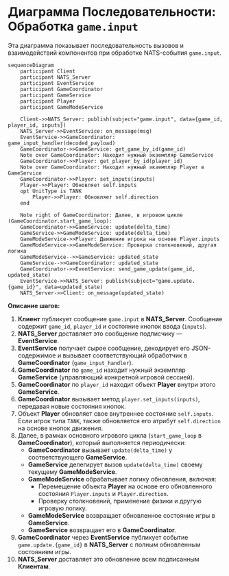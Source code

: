 # Диаграмма Последовательности: Обработка `game.input`

Эта диаграмма показывает последовательность вызовов и взаимодействий компонентов при обработке NATS-события `game.input`.

```mermaid
sequenceDiagram
    participant Client
    participant NATS_Server
    participant EventService
    participant GameCoordinator
    participant GameService
    participant Player
    participant GameModeService

    Client->>NATS_Server: publish(subject="game.input", data={game_id, player_id, inputs})
    NATS_Server->>EventService: on_message(msg)
    EventService->>GameCoordinator: game_input_handler(decoded_payload)
    GameCoordinator->>GameService: get_game_by_id(game_id)
    Note over GameCoordinator: Находит нужный экземпляр GameService
    GameCoordinator->>Player: get_player_by_id(player_id)
    Note over GameCoordinator: Находит нужный экземпляр Player в GameService
    GameCoordinator->>Player: set_inputs(inputs)
    Player->>Player: Обновляет self.inputs
    opt UnitType is TANK
        Player->>Player: Обновляет self.direction
    end
    
    Note right of GameCoordinator: Далее, в игровом цикле (GameCoordinator.start_game_loop):
    GameCoordinator->>GameService: update(delta_time)
    GameService->>GameModeService: update(delta_time)
    GameModeService->>Player: Движение игрока на основе Player.inputs
    GameModeService->>GameModeService: Проверка столкновений, другая логика
    GameModeService-->>GameService: updated_state
    GameService-->>GameCoordinator: updated_state
    GameCoordinator->>EventService: send_game_update(game_id, updated_state)
    EventService->>NATS_Server: publish(subject="game.update.{game_id}", data=updated_state)
    NATS_Server->>Client: on_message(updated_state)

```

**Описание шагов:**

1.  **Клиент** публикует сообщение `game.input` в **NATS_Server**. Сообщение содержит `game_id`, `player_id` и состояние кнопок ввода (`inputs`).
2.  **NATS_Server** доставляет это сообщение подписчику — **EventService**.
3.  **EventService** получает сырое сообщение, декодирует его JSON-содержимое и вызывает соответствующий обработчик в **GameCoordinator** (`game_input_handler`).
4.  **GameCoordinator** по `game_id` находит нужный экземпляр **GameService** (управляющий конкретной игровой сессией).
5.  **GameCoordinator** по `player_id` находит объект **Player** внутри этого **GameService**.
6.  **GameCoordinator** вызывает метод `player.set_inputs(inputs)`, передавая новые состояния кнопок.
7.  Объект **Player** обновляет свое внутреннее состояние `self.inputs`. Если игрок типа `TANK`, также обновляется его атрибут `self.direction` на основе кнопок движения.
8.  Далее, в рамках основного игрового цикла (`start_game_loop` в **GameCoordinator**), который выполняется периодически:
    -   **GameCoordinator** вызывает `update(delta_time)` у соответствующего **GameService**.
    -   **GameService** делегирует вызов `update(delta_time)` своему текущему **GameModeService**.
    -   **GameModeService** обрабатывает логику обновления, включая:
        -   Перемещение объекта **Player** на основе его обновленного состояния `Player.inputs` и `Player.direction`.
        -   Проверку столкновений, применение физики и другую игровую логику.
    -   **GameModeService** возвращает обновленное состояние игры в **GameService**.
    -   **GameService** возвращает его в **GameCoordinator**.
9.  **GameCoordinator** через **EventService** публикует событие `game.update.{game_id}` в **NATS_Server** с полным обновленным состоянием игры.
10. **NATS_Server** доставляет это обновление всем подписанным **Клиентам**. 
